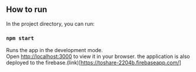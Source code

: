 ## How to run

In the project directory, you can run:

### `npm start`

Runs the app in the development mode.\
Open [http://localhost:3000](http://localhost:3000) to view it in your browser.
the application is also deployed to the firebase.(link)[https://toshare-2204b.firebaseapp.com/]
